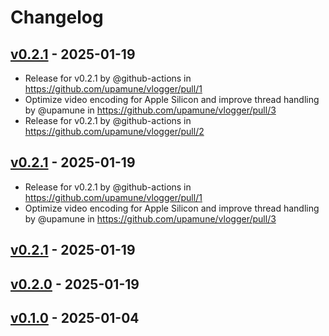 # Changelog

## [v0.2.1](https://github.com/upamune/vlogger/compare/v0.2.0...v0.2.1) - 2025-01-19
- Release for v0.2.1 by @github-actions in https://github.com/upamune/vlogger/pull/1
- Optimize video encoding for Apple Silicon and improve thread handling by @upamune in https://github.com/upamune/vlogger/pull/3
- Release for v0.2.1 by @github-actions in https://github.com/upamune/vlogger/pull/2

## [v0.2.1](https://github.com/upamune/vlogger/compare/v0.2.0...v0.2.1) - 2025-01-19
- Release for v0.2.1 by @github-actions in https://github.com/upamune/vlogger/pull/1
- Optimize video encoding for Apple Silicon and improve thread handling by @upamune in https://github.com/upamune/vlogger/pull/3

## [v0.2.1](https://github.com/upamune/vlogger/compare/v0.2.0...v0.2.1) - 2025-01-19

## [v0.2.0](https://github.com/upamune/vlogger/compare/v0.1.0...v0.2.0) - 2025-01-19

## [v0.1.0](https://github.com/upamune/vlogger/commits/v0.1.0) - 2025-01-04
